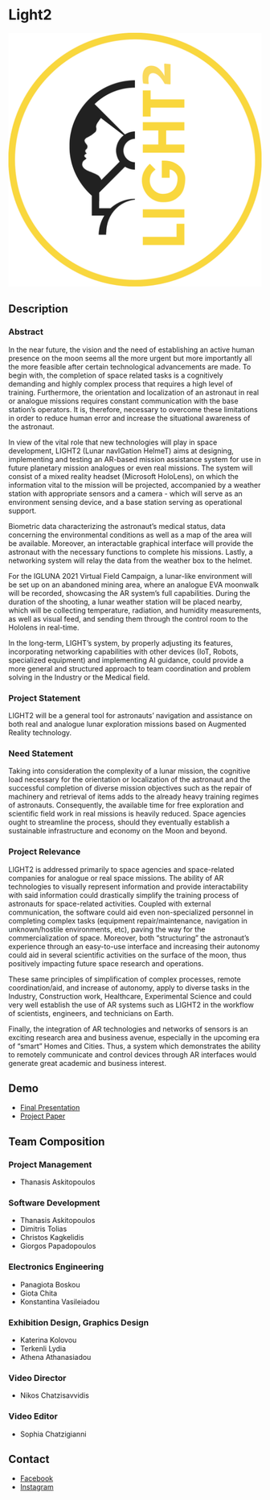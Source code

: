 # Light2
![Logo](https://github.com/Chris9292/Light/blob/main/Logo/LIGHT2.png)

## Description

### Abstract
In the near future, the vision and the need of establishing an active human presence on the
moon seems all the more urgent but more importantly all the more feasible after certain
technological advancements are made. To begin with, the completion of space related tasks
is a cognitively demanding and highly complex process that requires a high level of training.
Furthermore, the orientation and localization of an astronaut in real or analogue missions
requires constant communication with the base station’s operators. It is, therefore, necessary
to overcome these limitations in order to reduce human error and increase the situational
awareness of the astronaut.

In view of the vital role that new technologies will play in space development, LIGHT2 (Lunar
navIGation HelmeT) aims at designing, implementing and testing an AR-based mission
assistance system for use in future planetary mission analogues or even real missions. The
system will consist of a mixed reality headset (Microsoft HoloLens), on which the information
vital to the mission will be projected, accompanied by a weather station with appropriate
sensors and a camera - which will serve as an environment sensing device, and a base station
serving as operational support.

Biometric data characterizing the astronaut’s medical status, data concerning the
environmental conditions as well as a map of the area will be available. Moreover, an
interactable graphical interface will provide the astronaut with the necessary functions to
complete his missions. Lastly, a networking system will relay the data from the weather box to
the helmet.

For the IGLUNA 2021 Virtual Field Campaign, a lunar-like environment will be set up on an
abandoned mining area, where an analogue EVA moonwalk will be recorded, showcasing the
AR system’s full capabilities. During the duration of the shooting, a lunar weather station will
be placed nearby, which will be collecting temperature, radiation, and humidity measurements,
as well as visual feed, and sending them through the control room to the Hololens in real-time.

In the long-term, LIGHT’s system, by properly adjusting its features, incorporating networking
capabilities with other devices (IoT, Robots, specialized equipment) and implementing AI
guidance, could provide a more general and structured approach to team coordination and
problem solving in the Industry or the Medical field.


### Project Statement
LIGHT2 will be a general tool for astronauts’ navigation and assistance on both real and
analogue lunar exploration missions based on Augmented Reality technology.

### Need Statement
Taking into consideration the complexity of a lunar mission, the cognitive load necessary for
the orientation or localization of the astronaut and the successful completion of diverse mission
objectives such as the repair of machinery and retrieval of items adds to the already heavy
training regimes of astronauts. Consequently, the available time for free exploration and
scientific field work in real missions is heavily reduced. Space agencies ought to streamline
the process, should they eventually establish a sustainable infrastructure and economy on the
Moon and beyond.

### Project Relevance
LIGHT2 is addressed primarily to space agencies and space-related companies for analogue
or real space missions. The ability of AR technologies to visually represent information and
provide interactability with said information could drastically simplify the training process of
astronauts for space-related activities. Coupled with external communication, the software
could aid even non-specialized personnel in completing complex tasks (equipment
repair/maintenance, navigation in unknown/hostile environments, etc), paving the way for the
commercialization of space. Moreover, both “structuring” the astronaut’s experience through
an easy-to-use interface and increasing their autonomy could aid in several scientific activities
on the surface of the moon, thus positively impacting future space research and operations.

These same principles of simplification of complex processes, remote coordination/aid, and
increase of autonomy, apply to diverse tasks in the Industry, Construction work, Healthcare,
Experimental Science and could very well establish the use of AR systems such as LIGHT2 in
the workflow of scientists, engineers, and technicians on Earth.

Finally, the integration of AR technologies and networks of sensors is an exciting research
area and business avenue, especially in the upcoming era of “smart” Homes and Cities. Thus,
a system which demonstrates the ability to remotely communicate and control devices through
AR interfaces would generate great academic and business interest.

## Demo

- [Final Presentation](https://www.youtube.com/watch?v=UNxE0y2D4qE)
- [Project Paper](https://github.com/Chris9292/Light/blob/main/ProjectDocuments/IGL_P08_LIGHT2_SD_05.pdf)


## Team Composition

### Project Management
- Thanasis Askitopoulos

### Software Development
- Thanasis Askitopoulos
- Dimitris Tolias
- Christos Kagkelidis
- Giorgos Papadopoulos

### Electronics Engineering
- Panagiota Boskou
- Giota Chita
- Konstantina Vasileiadou

### Exhibition Design, Graphics Design
- Katerina Kolovou
- Terkenli Lydia
- Athena Athanasiadou

### Video Director
- Nikos Chatzisavvidis

### Video Editor
- Sophia Chatzigianni

## Contact

 - [Facebook](https://www.facebook.com/beamauth)
 - [Instagram](https://www.instagram.com/beamauth/)

